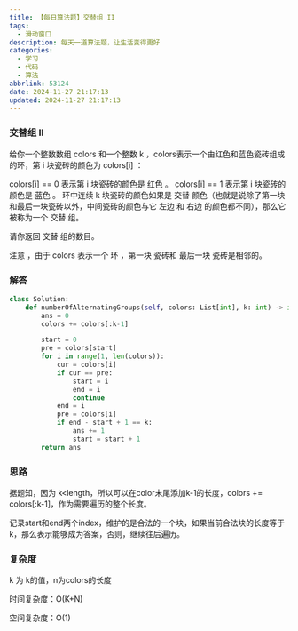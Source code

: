 ```yaml
---
title: 【每日算法题】交替组 II
tags:
  - 滑动窗口
description: 每天一道算法题，让生活变得更好
categories:
  - 学习
  - 代码
  - 算法
abbrlink: 53124
date: 2024-11-27 21:17:13
updated: 2024-11-27 21:17:13
---
```


### 交替组 II

给你一个整数数组 colors 和一个整数 k ，colors表示一个由红色和蓝色瓷砖组成的环，第 i 块瓷砖的颜色为 colors[i] ：

colors[i] == 0 表示第 i 块瓷砖的颜色是 红色 。
colors[i] == 1 表示第 i 块瓷砖的颜色是 蓝色 。
环中连续 k 块瓷砖的颜色如果是 交替 颜色（也就是说除了第一块和最后一块瓷砖以外，中间瓷砖的颜色与它 左边 和 右边 的颜色都不同），那么它被称为一个 交替 组。

请你返回 交替 组的数目。

注意 ，由于 colors 表示一个 环 ，第一块 瓷砖和 最后一块 瓷砖是相邻的。

### 解答

```python
class Solution:
    def numberOfAlternatingGroups(self, colors: List[int], k: int) -> int:
        ans = 0
        colors += colors[:k-1]

        start = 0
        pre = colors[start]
        for i in range(1, len(colors)):
            cur = colors[i]
            if cur == pre:
                start = i
                end = i
                continue
            end = i
            pre = colors[i]
            if end - start + 1 == k:
                ans += 1
                start = start + 1
        return ans
```

### 思路

据题知，因为 k<length，所以可以在color末尾添加k-1的长度，colors += colors[:k-1]，作为需要遍历的整个长度。

记录start和end两个index，维护的是合法的一个块，如果当前合法块的长度等于k，那么表示能够成为答案，否则，继续往后遍历。

### 复杂度

k 为 k的值，n为colors的长度

时间复杂度：O(K+N)

空间复杂度：O(1)
